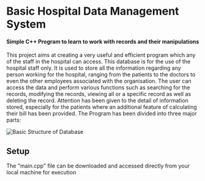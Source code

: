 # Basic Hospital Data Management System
#### Simple C++ Program to learn to work with records and their manipulations

This project aims at creating a very useful and efficient program which any of the staff in the hospital can access. This database is for the use of the hospital staff only. It is used to store all the information regarding any person working for the hospital, ranging from the patients to the doctors to even the other employees associated with the organisation. The user can access the data and perform various functions such as searching for the records, modifying the records, viewing all or a specific record as well as deleting the record. Attention has been given to the detail of information stored, especially for the patients where an additional feature of calculating their bill has been provided. The Program has been divided into three major parts:

![Basic Structure of Database](https://ibb.co/qy1vc4T)


## Setup

The "main.cpp" file can be downloaded and accessed directly from your local machine for execution



